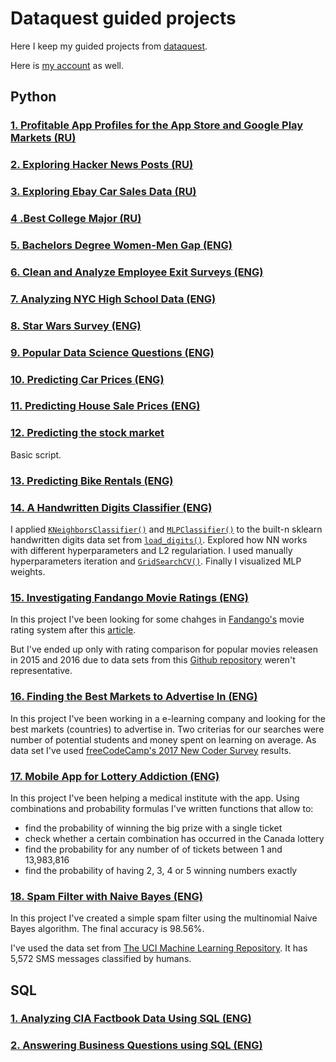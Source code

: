 # Dataquest guided projects
Here I keep my guided projects from [dataquest](https://www.dataquest.io/).

Here is [my account](https://app.dataquest.io/profile/3axap92) as well.

## Python

### [1. Profitable App Profiles for the App Store and Google Play Markets (RU)](https://github.com/0ld-dancer/dq_projects/blob/main/1.%20Profitable%20App%20Profiles%20for%20the%20App%20Store%20and%20Google%20Play%20Markets/profitable_apps.ipynb)

### [2. Exploring Hacker News Posts (RU)](https://github.com/0ld-dancer/dq_projects/blob/main/2.%20Exploring%20Hacker%20News%20Posts/hacker_news.ipynb)

### [3. Exploring Ebay Car Sales Data (RU)](https://github.com/0ld-dancer/dq_projects/blob/main/3.%20Exploring%20Ebay%20Car%20Sales%20Data/Exploring%20Ebay%20Car%20Sales%20Data.ipynb)

### [4 .Best College Major (RU)](https://github.com/0ld-dancer/dq_projects/blob/main/4%20.Best%20College%20Major/College_majors.ipynb)

### [5. Bachelors Degree Women-Men Gap (ENG)](https://github.com/0ld-dancer/dq_projects/blob/main/5.%20Bachelors%20Degree%20Women-Men%20Gap/gender_gap_plots.ipynb)

### [6. Clean and Analyze Employee Exit Surveys (ENG)](https://github.com/0ld-dancer/dq_projects/blob/main/6.%20Clean%20and%20Analyze%20Employee%20Exit%20Surveys/Clean%20And%20Analyze%20Employee%20Exit%20Surveys.ipynb)

### [7. Analyzing NYC High School Data (ENG)](https://github.com/0ld-dancer/dq_projects/blob/main/7.%20Analyzing%20NYC%20High%20School%20Data/Analyzing%20NYC%20High%20School%20Data.ipynb)

### [8. Star Wars Survey (ENG)](https://github.com/0ld-dancer/dq_projects/blob/main/8.%20Star%20Wars%20Survey/Star%20Wars%20Survey.ipynb)

### [9. Popular Data Science Questions (ENG)](https://github.com/0ld-dancer/dq_projects/blob/main/9.%20Popular%20Data%20Science%20Questions/Popular%20Data%20Science%20Questions.ipynb)

### [10. Predicting Car Prices (ENG)](https://github.com/0ld-dancer/dq_projects/blob/main/10.%20Predicting%20Car%20Prices/10.%20Predicting%20Car%20Prices.ipynb)

### [11. Predicting House Sale Prices (ENG)](https://github.com/0ld-dancer/dq_projects/blob/main/11.%20Predicting%20House%20Sale%20Prices/11.%20Predicting%20House%20Sale%20Prices.ipynb)

### [12. Predicting the stock market](https://github.com/0ld-dancer/dq_projects/tree/main/12.%20Predicting%20the%20stock%20market)

Basic script.

### [13. Predicting Bike Rentals (ENG)](https://github.com/0ld-dancer/dq_projects/blob/main/13.%20Predicting%20Bike%20Rentals/13.%20Predicting%20Bike%20Rentals.ipynb)

### [14. A Handwritten Digits Classifier (ENG)](https://github.com/0ld-dancer/dq_projects/blob/main/14.%20A%20Handwritten%20Digits%20Classifier/digits_classifier.ipynb)

  I applied [`KNeighborsClassifier()`](https://scikit-learn.org/stable/modules/generated/sklearn.neighbors.KNeighborsClassifier.html) and [`MLPClassifier()`](https://scikit-learn.org/stable/modules/generated/sklearn.neural_network.MLPClassifier.html) to the built-n sklearn handwritten digits data set from [`load_digits()`](https://scikit-learn.org/stable/modules/generated/sklearn.datasets.load_digits.html). Explored how NN works with different hyperparameters and L2 regulariation. I used manually hyperparameters iteration and [`GridSearchCV()`](https://scikit-learn.org/stable/modules/generated/sklearn.model_selection.GridSearchCV.html). Finally I visualized MLP weights.

### [15. Investigating Fandango Movie Ratings (ENG)](https://github.com/0ld-dancer/dq_projects/blob/main/15.%20Investigating%20Fandango%20Movie%20Ratings/fandango_ratings.ipynb)

 In this project I've been looking for some chahges in [Fandango's](https://www.fandango.com/) movie rating system after this [article](https://fivethirtyeight.com/features/fandango-movies-ratings/).
 
 But I've ended up only with rating comparison for popular movies releasen in 2015 and 2016 due to data sets from this [Github repository](https://github.com/mircealex/Movie_ratings_2016_17) weren't representative.

### [16. Finding the Best Markets to Advertise In (ENG)](https://github.com/0ld-dancer/dq_projects/blob/main/16.%20Finding%20the%20Best%20Markets%20to%20Advertise%20In/the_best_markets.ipynb)

 In this project I've been working in a e-learning company and looking for the best markets (countries) to advertise in. Two criterias for our searches were number of potential students and money spent on learning on average. As data set I've used [freeCodeCamp's 2017 New Coder Survey](https://www.freecodecamp.org/news/we-asked-20-000-people-who-they-are-and-how-theyre-learning-to-code-fff5d668969/) results.
 
### [17. Mobile App for Lottery Addiction (ENG)](https://github.com/0ld-dancer/dq_projects/blob/main/17.%20Mobile%20App%20for%20Lottery%20Addiction/lottery_addiction.ipynb)

 In this project I've been helping a medical institute with the app. Using combinations and probability formulas I've written functions that allow to:
* find the probability of winning the big prize with a single ticket
* check whether a certain combination has occurred in the Canada lottery
* find the probability for any number of of tickets between 1 and 13,983,816
* find the probability of having 2, 3, 4 or 5 winning numbers exactly

### [18. Spam Filter with Naive Bayes (ENG)](https://github.com/0ld-dancer/dq_projects/blob/main/18.%20Building%20a%20Spam%20Filter%20with%20Naive%20Bayes/spam_filter.ipynb)

 In this project I've created a simple spam filter using the multinomial Naive Bayes algorithm. The final accuracy is 98.56%.
 
 I've used the data set from [The UCI Machine Learning Repository](https://archive.ics.uci.edu/ml/datasets/sms+spam+collection). It has 5,572 SMS messages classified by humans.

## SQL

### [1. Analyzing CIA Factbook Data Using SQL (ENG)](https://github.com/0ld-dancer/dq_projects/blob/main/SQL%20projects/1.%20Analyzing%20CIA%20Factbook%20Data%20Using%20SQL/Analyzing%20CIA%20Factbook%20Data%20Using%20SQL.ipynb)

### [2. Answering Business Questions using SQL (ENG)](https://github.com/0ld-dancer/dq_projects/blob/main/SQL%20projects/2.%20Answering%20Business%20Questions%20using%20SQL/chinook_store.ipynb)
